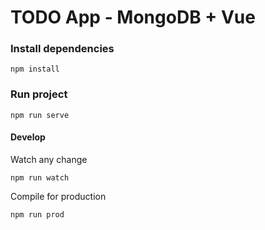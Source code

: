 # TODO App - MongoDB + Vue

### Install dependencies
```
npm install
```

### Run project
```
npm run serve
```

#### Develop
Watch any change
```
npm run watch
```
Compile for production
```
npm run prod
```
